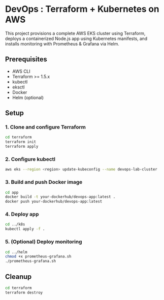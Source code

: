 # DevOps : Terraform + Kubernetes on AWS

This project provisions a complete AWS EKS cluster using Terraform, deploys a containerized Node.js app using Kubernetes manifests, and installs monitoring with Prometheus & Grafana via Helm.

## Prerequisites

- AWS CLI
- Terraform >= 1.5.x
- kubectl
- eksctl
- Docker
- Helm (optional)

## Setup

### 1. Clone and configure Terraform
```bash
cd terraform
terraform init
terraform apply
```

### 2. Configure kubectl
```bash
aws eks --region <region> update-kubeconfig --name devops-lab-cluster
```

### 3. Build and push Docker image
```bash
cd app
docker build -t your-dockerhub/devops-app:latest .
docker push your-dockerhub/devops-app:latest
```

### 4. Deploy app
```bash
cd ../k8s
kubectl apply -f .
```

### 5. (Optional) Deploy monitoring
```bash
cd ../helm
chmod +x prometheus-grafana.sh
./prometheus-grafana.sh
```

## Cleanup
```bash
cd terraform
terraform destroy
```
